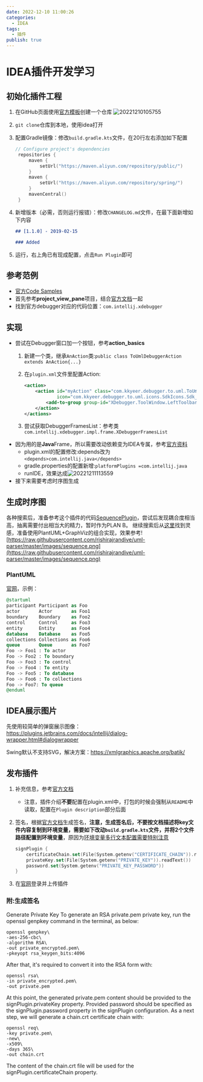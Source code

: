 ```yaml
---
date: 2022-12-10 11:00:26
categories:
  - IDEA
tags:
  - 插件
publish: true
---
```


# IDEA插件开发学习

## 初始化插件工程

1. 在GitHub页面使用[官方模板](https://github.com/JetBrains/intellij-platform-plugin-template)创建一个仓库
    ![20221210105755](https://cdn.jsdelivr.net/gh/kkyeer/picbed/20221210105755.png)
2. ```git clone```仓库到本地，使用idea打开
3. 配置Gradle镜像：修改```build.gradle.kts```文件，在20行左右添加如下配置

   ```kotlin
   // Configure project's dependencies
    repositories {
        maven {
            setUrl("https://maven.aliyun.com/repository/public/")
        }
        maven {
            setUrl("https://maven.aliyun.com/repository/spring/")
        }
        mavenCentral()
    }
    ```

4. 新增版本（必需，否则运行报错）：修改```CHANGELOG.md```文件，在最下面新增如下内容

    ```markdown
    ## [1.1.0] - 2019-02-15

    ### Added
    ```

5. 运行，右上角已有现成配置，点击```Run Plugin```即可

## 参考范例

- [官方Code Samples](https://github.com/JetBrains/intellij-sdk-code-samples)
- 首先参考**project_view_pane**项目，结合[官方文档](https://plugins.jetbrains.com/docs/intellij/plugin-extensions.html#declaring-extensions)一起
- 找到官方debugger对应的代码位置：```com.intellij.xdebugger```

## 实现

- 尝试在Debugger窗口加一个按钮，参考**action_basics**
  1. 新建一个类，继承```AnAction```类:```public class ToUmlDebuggerAction extends AnAction{...}```
  2. 在```plugin.xml```文件里配置Action:

      ```xml
      <action>
          <action id="myAction" class="com.kkyeer.debugger.to.uml.ToUmlDebuggerAction" text="My Action" description="My action description"
                  icon="com.kkyeer.debugger.to.uml.icons.SdkIcons.Sdk_default_icon">
              <add-to-group group-id="XDebugger.ToolWindow.LeftToolbar" anchor="last"/>
          </action>
      </actions>
      ```

  3. 尝试获取DebuggerFramesList：参考类```com.intellij.xdebugger.impl.frame.XDebuggerFramesList```
- 因为用的是**Java**Frame，所以需要改动依赖变为IDEA专属，参考[官方资料](https://plugins.jetbrains.com/docs/intellij/plugin-compatibility.html#exploring-module-and-plugin-apis)
  - plugin.xml的配置修改:depends改为```<depends>com.intellij.java</depends>```
  - gradle.properties的配置新增:```platformPlugins =com.intellij.java```
  - runIDE，效果达成![20221211113559](https://cdn.jsdelivr.net/gh/kkyeer/picbed/20221211113559.png)
- 接下来需要考虑时序图生成

## 生成时序图

各种搜索后，准备参考这个插件的代码[SequencePlugin](https://github.com/Vanco/SequencePlugin)，尝试后发现耦合度相当高，抽离需要付出相当大的精力，暂时作为PLAN B。
继续搜索后从[这里](https://rishirajrandive.github.io/uml-parser/)找到灵感，准备使用PlantUML+GraphViz的组合实现，效果参考![https://raw.githubusercontent.com/rishirajrandive/uml-parser/master/images/sequence.png](https://raw.githubusercontent.com/rishirajrandive/uml-parser/master/images/sequence.png)

### PlantUML

[官网](https://plantuml.com)，示例：

```sql
@startuml
participant Participant as Foo
actor       Actor       as Foo1
boundary    Boundary    as Foo2
control     Control     as Foo3
entity      Entity      as Foo4
database    Database    as Foo5
collections Collections as Foo6
queue       Queue       as Foo7
Foo -> Foo1 : To actor 
Foo -> Foo2 : To boundary
Foo -> Foo3 : To control
Foo -> Foo4 : To entity
Foo -> Foo5 : To database
Foo -> Foo6 : To collections
Foo -> Foo7: To queue
@enduml
```

## IDEA展示图片

先使用较简单的弹窗展示图像：<https://plugins.jetbrains.com/docs/intellij/dialog-wrapper.html#dialogwrapper>

Swing默认不支持SVG，解决方案：<https://xmlgraphics.apache.org/batik/>

## 发布插件

1. 补充信息，参考[官方文档](https://plugins.jetbrains.com/docs/intellij/plugin-configuration-file.html#idea-plugin)
   - 注意，插件介绍**不要**配置在plugin.xml中，打包的时候会强制从```README```中读取，配置在```Plugin description```部分后面
2. 签名，根据[官方文档](https://plugins.jetbrains.com/docs/intellij/plugin-signing.html#gradle-intellij-plugin)生成签名，**注意，生成签名后，不要按文档描述将key文件内容复制到环境变量，需要如下改动```build.gradle.kts```文件，并将2个文件路径配置到环境变量**，原因为[环境变量多行文本配置需要特别注意](https://intellij-support.jetbrains.com/hc/en-us/community/posts/4408839632146-Signing-Plugin-always-throws-NullPointerException-pemObject-must-not-be-null)

    ```kotlin
    signPlugin {
        certificateChain.set(File(System.getenv("CERTIFICATE_CHAIN")).readText())
        privateKey.set(File(System.getenv("PRIVATE_KEY")).readText())
        password.set(System.getenv("PRIVATE_KEY_PASSWORD"))
    }
    ```

3. 在[官网](https://plugins.jetbrains.com/plugin/add#intellij)登录并上传插件

### 附:生成签名

 Generate Private Key
    To generate an RSA private.pem private key, run the openssl genpkey command in the terminal, as below:

```shell
openssl genpkey\
-aes-256-cbc\
-algorithm RSA\
-out private_encrypted.pem\
-pkeyopt rsa_keygen_bits:4096
```

After that, it's required to convert it into the RSA form with:

```shell
openssl rsa\
-in private_encrypted.pem\
-out private.pem
```

At this point, the generated private.pem content should be provided to the signPlugin.privateKey property. Provided password should be specified as the signPlugin.password property in the signPlugin configuration.
As a next step, we will generate a chain.crt certificate chain with:

```shell
openssl req\
-key private.pem\
-new\
-x509\
-days 365\
-out chain.crt
```

The content of the chain.crt file will be used for the signPlugin.certificateChain property.
